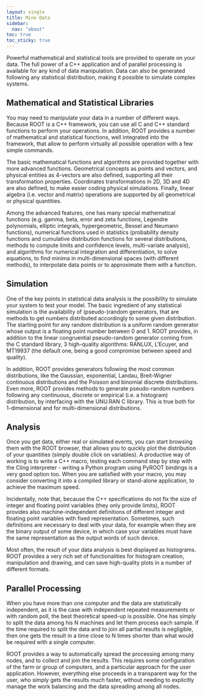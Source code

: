 ```yaml
---
layout: single
title: Mine Data
sidebar:
  nav: "about"
toc: true
toc_sticky: true
---
```


Powerful mathematical and statistical tools are provided to operate on your data. The
full power of a C++ application and of parallel processing is available for any kind of
data manipulation. Data can also be generated following any statistical distribution,
making it possible to simulate complex systems.

## Mathematical and Statistical Libraries
You may need to manipulate your data in a number of different ways.  Because ROOT is
a C++ framework, you can use all C and C++ standard functions to perform your operations.
In addition, ROOT provides a number of mathematical and statistical functions, well
integrated into the framework, that allow to perform virtually all possible operation
with a few simple commands.

The basic mathematical functions and algorithms are provided together with more advanced
functions.  Geometrical concepts as points and vectors, and physical entities as
4-vectors are also defined, supporting all their transformation properties.
Coordinates transformations in 2D, 3D and 4D are also defined, to make easier coding
physical simulations.  Finally, linear algebra (i.e. vector and matrix) operations
are supported by all geometrical or physical quantities.

Among the advanced features, one has many special mathematical functions (e.g. gamma,
beta, error and zeta functions, Legendre polynomials, elliptic integrals, hypergeometric,
Bessel and Neumann functions), numerical functions used in statistics (probability
density functions and cumulative distribution functions for several distributions,
methods to compute limits and confidence levels, multi-variate analysis), and algorithms
for numerical integration and differentiation, to solve equations, to find minima in
multi-dimensional spaces (with different methods), to interpolate data points or to
approximate them with a function.

## Simulation
One of the key points in statistical data analysis is the possibility to simulate your
system to test your model.  The basic ingredient of any statistical simulation is the
availability of (pseudo-)random generators, that are methods to get numbers distributed
accordingly to some given distribution.  The starting point for any random distribution
is a uniform random generator whose output is a floating point number between 0 and 1.
ROOT provides, in addition to the linear congruential pseudo-random generator coming
from the C standard library, 3 high-quality algorithms: RANLUX, L'Ecuyer, and MT19937
(the default one, being a good compromise between speed and quality).

In addition, ROOT provides generators following the most common distributions, like the
Gaussian, exponential, Landau, Breit-Wigner continuous distributions and the Poisson and
binomial discrete distributions.  Even more, ROOT provides methods to generate
pseudo-random numbers following any continuous, discrete or empirical (i.e. a histogram)
distribution, by interfacing with the UNU.RAN C library.  This is true both for
1-dimensional and for multi-dimensional distributions.

## Analysis
Once you get data, either real or simulated events, you can start browsing them with the
ROOT browser, that allows you to quickly plot the distribution of your quantities
(simply double click on variables).  A productive way of working is to write a C++ macro,
testing each command step by step with the Cling interpreter - writing a Python program
using PyROOT bindings is a very good option too.  When you are satisfied with your macro,
you may consider converting it into a compiled library or stand-alone application, to
achieve the maximum speed.

Incidentally, note that, because the C++ specifications do not fix the size of integer
and floating point variables (they only provide limits), ROOT provides also
machine-independent definitions of different integer and floating point variables with
fixed representation.  Sometimes, such definitions are necessary to deal with your data,
for example when they are the binary output of some device, in which case your variables
must have the same representation as the output words of such device.

Most often, the result of your data analysis is best displayed as histograms.  ROOT
provides a very rich set of functionalities for histogram creation, manipulation and
drawing, and can save high-quality plots in a number of different formats.

## Parallel Processing
When you have more than one computer and the data are statistically independent, as it
is the case with independent repeated measurements or with random poll, the best
theoretical speed-up is possible.  One has simply to split the data among his N machines
and let them process each sample.  If the time required to split the data and to join all
partial results is negligible, then one gets the result in a time close to N times
shorter than what would be required with a single computer.

ROOT provides a way to automatically spread the processing among many nodes, and to
collect and join the results.  This requires some configuration of the farm or group of
computers, and a particular approach for the user application.  However, everything else
proceeds in a transparent way for the user, who simply gets the results much faster,
without needing to explicitly manage the work balancing and the data spreading among all
nodes.